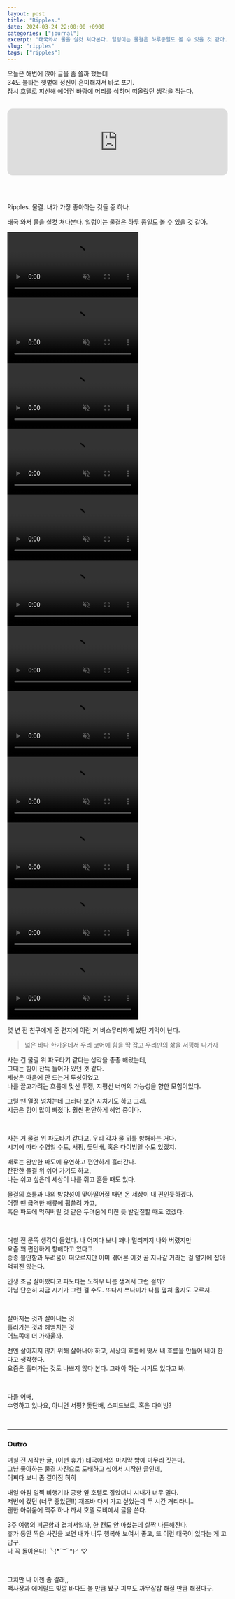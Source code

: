 ```yaml
---
layout: post
title: "Ripples."
date: 2024-03-24 22:00:00 +0900
categories: ["journal"]
excerpt: "태국와서 물을 실컷 쳐다본다. 일렁이는 물결은 하루종일도 볼 수 있을 것 같아."
slug: "ripples"
tags: ["ripples"]
---
```



오늘은 해변에 앉아 글을 좀 쓸까 했는데 <br />
34도 불타는 햇볕에 정신이 혼미해져서 바로 포기. <br />
잠시 호텔로 피신해 에어컨 바람에 머리를 식히며 떠올랐던 생각을 적는다.


<br />



<iframe style="border-radius:12px" src="https://open.spotify.com/embed/playlist/1pHujgZ6g87DJNAOdXmZvw?utm_source=generator&theme=0" width="100%" height="152" frameBorder="0" allowfullscreen="" allow="autoplay; clipboard-write; encrypted-media; fullscreen; picture-in-picture" loading="lazy"></iframe>


<br /><br />

Ripples. 물결. 내가 가장 좋아하는 것들 중 하나.

태국 와서 물을 실컷 쳐다본다. 일렁이는 물결은 하루 종일도 볼 수 있을 것 같아. <br />


<video autoplay loop muted src="../assets/videos/post-2024-03-23-ripples1.mov" controls="controls" style="max-width: 730px;" class="photo-gallery-three img-responsive">
</video>
<video autoplay loop muted src="../assets/videos/post-2024-03-23-ripples2.mov" controls="controls" style="max-width: 730px;" class="photo-gallery-three img-responsive">
</video>
<video autoplay loop muted src="../assets/videos/post-2024-03-23-ripples3.mov" controls="controls" style="max-width: 730px;" class="photo-gallery-three img-responsive">
</video>
<!-- <video autoplay loop muted src="../assets/videos/post-2024-03-23-ripples4.mov" controls="controls" style="max-width: 730px;" class="photo-gallery-three img-responsive">
</video> -->
<!-- <video autoplay loop muted src="../assets/videos/post-2024-03-23-ripples5.mov" controls="controls" style="max-width: 730px;" class="photo-gallery-three img-responsive">
</video> -->
<video autoplay loop muted src="../assets/videos/post-2024-03-23-ripples9.mov" controls="controls" style="max-width: 730px;" class="photo-gallery-three img-responsive">
</video>
<video autoplay loop muted src="../assets/videos/post-2024-03-23-ripples6.mov" controls="controls" style="max-width: 730px;" class="photo-gallery-three img-responsive">
</video>
<video autoplay loop muted src="../assets/videos/post-2024-03-23-ripples7.mov" controls="controls" style="max-width: 730px;" class="photo-gallery-three img-responsive">
</video>
<video autoplay loop muted src="../assets/videos/post-2024-03-23-ripples8.mov" controls="controls" style="max-width: 730px;" class="photo-gallery-three img-responsive">
</video>

<video autoplay loop muted src="../assets/videos/post-2024-03-23-ripples10.mov" controls="controls" style="max-width: 730px;" class="photo-gallery-three img-responsive">
</video>
<video autoplay loop muted src="../assets/videos/post-2024-03-23-ripples11.mov" controls="controls" style="max-width: 730px;" class="photo-gallery-three img-responsive">
</video>
<video autoplay loop muted src="../assets/videos/post-2024-03-23-ripples12.mov" controls="controls" style="max-width: 730px;" class="photo-gallery-three img-responsive">
</video>
<video autoplay loop muted src="../assets/videos/post-2024-03-23-ripples13.mov" controls="controls" style="max-width: 730px;" class="photo-gallery-three img-responsive">
</video>
<video autoplay loop muted src="../assets/videos/post-2024-03-23-ripples14.mov" controls="controls" style="max-width: 730px;" class="photo-gallery-three img-responsive">
</video>

<br />

몇 년 전 친구에게 준 편지에 이런 거 비스무리하게 썼던 기억이 난다. <br />
> 넓은 바다 한가운데서 우리 코어에 힘을 딱 잡고 우리만의 삶을 서핑해 나가자

사는 건 물결 위 파도타기 같다는 생각을 종종 해왔는데, <br />
그때는 힘이 잔뜩 들어가 있던 것 같다. <br />
세상은 마음에 안 드는거 투성이었고 <br />
나를 끌고가려는 흐름에 맞선 투쟁, 지평선 너머의 가능성을 향한 모험이었다.

그럴 땐 열정 넘치는데 그러다 보면 지치기도 하고 그래. <br />
지금은 힘이 많이 빠졌다. 훨씬 편안하게 헤엄 중이다.  

 <br />



사는 거 물결 위 파도타기 같다고. 
우리 각자 물 위를 항해하는 거다. <br />
시기에 따라 수영일 수도, 서핑, 돛단배, 혹은 다이빙일 수도 있겠지. 

때로는 완만한 파도에 유연하고 편안하게 흘러간다. <br />
잔잔한 물결 위 쉬어 가기도 하고, <br />
나는 쉬고 싶은데 세상이 나를 쥐고 흔들 때도 있다.

물결의 흐름과 나의 방향성이 맞아떨어질 때면 온 세상이 내 편인듯하겠다. <br />
어쩔 땐 급격한 해류에 휩쓸려 가고, <br />
혹은 파도에 먹혀버릴 것 같은 두려움에 미친 듯 발길질할 때도 있겠다. <br />


<br />

며칠 전 문뜩 생각이 들었다. 나 어쩌다 보니 꽤나 멀리까지 나와 버렸지만 <br />
요즘 꽤 편안하게 항해하고 있다고. <br />
종종 불안함과 두려움이 떠오르지만 이미 겪어본 이것 곧 지나갈 거라는 걸 알기에 잡아먹히진 않는다. <br />

인생 조금 살아봤다고 파도타는 노하우 나름 생겨서 그런 걸까? <br />
아님 단순히 지금 시기가 그런 걸 수도. 또다시 쓰나미가 나를 덮쳐 올지도 모르지. 

<br />

살아지는 것과 살아내는 것 <br />
흘러가는 것과 헤엄치는 것  <br />
어느쪽에 더 가까울까.

전엔 살아지지 않기 위해 살아내야 하고, 세상의 흐름에 맞서 내 흐름을 만들어 내야 한다고 생각했다.<br />
요즘은 흘러가는 것도 나쁘지 않다 본다. 그래야 하는 시기도 있다고 봐.

<br />

다들 어때,  <br />
수영하고 있나요, 아니면 서핑? 돛단배, 스피드보트, 혹은 다이빙? 


<!-- <br /> <br />
물속에서 나는 자유로워진다. 그래서 나는 물을 특히 좋아한다. <br />
평소에 지각하지 못하는 중력의 누름에서 벗어난 자유로움. <br />
다이빙을 좋아하는 이유도, 바다 공간 속에서 자유로히 날아다니는 느낌 때문이다. <br />
그 순간만은 진짜 진짜 자유롭다. 

친구에게 저 편지를 썼을 때, 가장 힘이 많이 들어갔을 때가 아이러니 하게도 가장 자유를 추구하던 때이다.  <br />
저런 시기가 있었기에 지금 더 편안하게 헤엄칠 수 있는 거겠지. -->

<br />


---

### Outro

며칠 전 시작한 글, (이번 휴가) 태국에서의 마지막 밤에 마무리 짓는다. <br />
그냥 좋아하는 물결 사진으로 도배하고 싶어서 시작한 글인데, <br />
어쩌다 보니 좀 길어짐 히히

내일 아침 일찍 비행기라 공항 옆 호텔로 잡았더니 시내가 너무 멀다.  <br />
저번에 갔던 (너무 좋았던!!) 재즈바 다시 가고 싶었는데 두 시간 거리라니..  <br />
괜한 아쉬움에 맥주 하나 까서 호텔 로비에서 글을 쓴다. 

3주 여행의 피곤함과 겹쳐서일까, 한 캔도 안 마셨는데 살짝 나른해진다. <br />
휴가 동안 찍은 사진을 보면 내가 너무 행복해 보여서 좋고, 또 이런 태국이 있다는 게 고맙구. <br />
나 꼭 돌아온다! ╰(\*´︶`\*)╯♡

<br />

그치만 나 이젠 좀 갈래,,  <br />
백사장과 에메랄드 빛깔 바다도 볼 만큼 봤구 피부도 까무잡잡 해질 만큼 해졌다구. 

